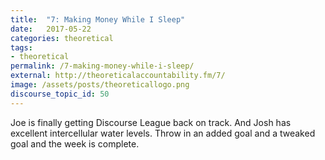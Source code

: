 ```yaml
---
title:  "7: Making Money While I Sleep"
date:   2017-05-22
categories: theoretical
tags:
- theoretical
permalink: /7-making-money-while-i-sleep/
external: http://theoreticalaccountability.fm/7/
image: /assets/posts/theoreticallogo.png
discourse_topic_id: 50
---
```

Joe is finally getting Discourse League back on track. And Josh has excellent intercellular water levels. Throw in an added goal and a tweaked goal and the week is complete.
<!--more-->